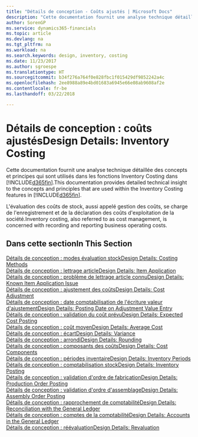 ```yaml
---
title: "Détails de conception - Coûts ajustés | Microsoft Docs"
description: "Cette documentation fournit une analyse technique détaillée des concepts et principes qui sont utilisés avec les fonctionnalités de coûts ajustés dans Finance and Operations, Business edition."
author: SorenGP
ms.service: dynamics365-financials
ms.topic: article
ms.devlang: na
ms.tgt_pltfrm: na
ms.workload: na
ms.search.keywords: design, inventory, costing
ms.date: 11/23/2017
ms.author: sgroespe
ms.translationtype: HT
ms.sourcegitcommit: b34f276a764f0e828fbc1f015429df9852242a4c
ms.openlocfilehash: 2ee8988a89e4bd01683a6945e66e08ab9608af2e
ms.contentlocale: fr-be
ms.lasthandoff: 03/22/2018

---
```

# <a name="design-details-inventory-costing"></a><span data-ttu-id="a8107-103">Détails de conception : coûts ajustés</span><span class="sxs-lookup"><span data-stu-id="a8107-103">Design Details: Inventory Costing</span></span>
<span data-ttu-id="a8107-104">Cette documentation fournit une analyse technique détaillée des concepts et principes qui sont utilisés dans les fonctions Inventory Costing dans [!INCLUDE[d365fin](includes/d365fin_md.md)].</span><span class="sxs-lookup"><span data-stu-id="a8107-104">This documentation provides detailed technical insight to the concepts and principles that are used within the Inventory Costing features in [!INCLUDE[d365fin](includes/d365fin_md.md)].</span></span>  

<span data-ttu-id="a8107-105">L'évaluation des coûts de stock, aussi appelé gestion des coûts, se charge de l'enregistrement et de la déclaration des coûts d'exploitation de la société.</span><span class="sxs-lookup"><span data-stu-id="a8107-105">Inventory costing, also referred to as cost management, is concerned with recording and reporting business operating costs.</span></span>  

## <a name="in-this-section"></a><span data-ttu-id="a8107-106">Dans cette section</span><span class="sxs-lookup"><span data-stu-id="a8107-106">In This Section</span></span>  
[<span data-ttu-id="a8107-107">Détails de conception : modes évaluation stock</span><span class="sxs-lookup"><span data-stu-id="a8107-107">Design Details: Costing Methods</span></span>](design-details-costing-methods.md)  
[<span data-ttu-id="a8107-108">Détails de conception : lettrage article</span><span class="sxs-lookup"><span data-stu-id="a8107-108">Design Details: Item Application</span></span>](design-details-item-application.md)  
[<span data-ttu-id="a8107-109">Détails de conception : problème de lettrage article connu</span><span class="sxs-lookup"><span data-stu-id="a8107-109">Design Details: Known Item Application Issue</span></span>](design-details-inventory-zero-level-open-item-ledger-entries.md)  
[<span data-ttu-id="a8107-110">Détails de conception : ajustement des coûts</span><span class="sxs-lookup"><span data-stu-id="a8107-110">Design Details: Cost Adjustment</span></span>](design-details-cost-adjustment.md)  
[<span data-ttu-id="a8107-111">Détails de conception : date comptabilisation de l'écriture valeur d'ajustement</span><span class="sxs-lookup"><span data-stu-id="a8107-111">Design Details: Posting Date on Adjustment Value Entry</span></span>](design-details-inventory-adjustment-value-entry-posting-date.md)  
[<span data-ttu-id="a8107-112">Détails de conception : validation du coût prévu</span><span class="sxs-lookup"><span data-stu-id="a8107-112">Design Details: Expected Cost Posting</span></span>](design-details-expected-cost-posting.md)  
[<span data-ttu-id="a8107-113">Détails de conception : coût moyen</span><span class="sxs-lookup"><span data-stu-id="a8107-113">Design Details: Average Cost</span></span>](design-details-average-cost.md)  
[<span data-ttu-id="a8107-114">Détails de conception : écart</span><span class="sxs-lookup"><span data-stu-id="a8107-114">Design Details: Variance</span></span>](design-details-variance.md)  
[<span data-ttu-id="a8107-115">Détails de conception : arrondi</span><span class="sxs-lookup"><span data-stu-id="a8107-115">Design Details: Rounding</span></span>](design-details-rounding.md)  
[<span data-ttu-id="a8107-116">Détails de conception : composants des coûts</span><span class="sxs-lookup"><span data-stu-id="a8107-116">Design Details: Cost Components</span></span>](design-details-cost-components.md)  
[<span data-ttu-id="a8107-117">Détails de conception : périodes inventaire</span><span class="sxs-lookup"><span data-stu-id="a8107-117">Design Details: Inventory Periods</span></span>](design-details-inventory-periods.md)  
[<span data-ttu-id="a8107-118">Détails de conception : comptabilisation stock</span><span class="sxs-lookup"><span data-stu-id="a8107-118">Design Details: Inventory Posting</span></span>](design-details-inventory-posting.md)  
[<span data-ttu-id="a8107-119">Détails de conception : validation d'ordre de fabrication</span><span class="sxs-lookup"><span data-stu-id="a8107-119">Design Details: Production Order Posting</span></span>](design-details-production-order-posting.md)  
[<span data-ttu-id="a8107-120">Détails de conception : validation d'ordre d'assemblage</span><span class="sxs-lookup"><span data-stu-id="a8107-120">Design Details: Assembly Order Posting</span></span>](design-details-assembly-order-posting.md)  
[<span data-ttu-id="a8107-121">Détails de conception : rapprochement de comptabilité</span><span class="sxs-lookup"><span data-stu-id="a8107-121">Design Details: Reconciliation with the General Ledger</span></span>](design-details-reconciliation-with-the-general-ledger.md)  
[<span data-ttu-id="a8107-122">Détails de conception : comptes de la comptabilité</span><span class="sxs-lookup"><span data-stu-id="a8107-122">Design Details: Accounts in the General Ledger</span></span>](design-details-accounts-in-the-general-ledger.md)  
[<span data-ttu-id="a8107-123">Détails de conception : réévaluation</span><span class="sxs-lookup"><span data-stu-id="a8107-123">Design Details: Revaluation</span></span>](design-details-revaluation.md)

